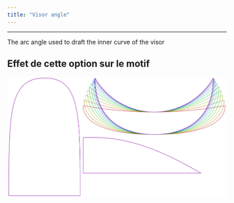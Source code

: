 ```yaml
---
title: "Visor angle"
---
```


***

The arc angle used to draft the inner curve of the visor

## Effet de cette option sur le motif

![Cette image montre l'effet de cette option en superposant plusieurs variantes qui ont une valeur différente pour cette option](holmes_visorangle_sample.svg "Effet de cette option sur le motif")
